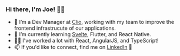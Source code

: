 ### Hi there, I'm Joe! 👋🏻

- 🔭 I’m a Dev Manager at [Clio](clio.com), working with my team to improve the frontend infrastrucute of our applications.
- 🌱 I’m currently learning [Svelte](https://svelte.dev/), Flutter, and React Native.
- 💪🏻 I've worked a lot with React, AngularJS, and TypeScript!
- 📫 If you'd like to connect, find me on [LinkedIn](ca.linkedin.com/in/joekrump/) 🙂

<!--
**joekrump/joekrump** is a ✨ _special_ ✨ repository because its `README.md` (this file) appears on your GitHub profile.

Here are some ideas to get you started:

- 🔭 I’m currently working on ...
- 🌱 I’m currently learning ...
- 👯 I’m looking to collaborate on ...
- 🤔 I’m looking for help with ...
- 💬 Ask me about ...
- 📫 How to reach me: ...
- 😄 Pronouns: ...
- ⚡ Fun fact: ...
-->
